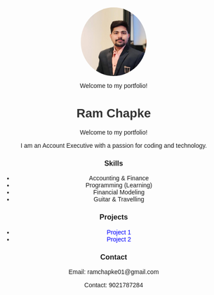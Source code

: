 <!DOCTYPE html>
<html lang="en">
<head>
    <meta charset="UTF-8">
    <meta name="viewport" content="width=device-width, initial-scale=1.0">
    <title>Ram Chapke - Portfolio</title>
    <style>
        body { font-family: Arial, sans-serif; text-align: center; margin: 50px; }
        h1 { color: #333; }
        .container { max-width: 600px; margin: auto; }
        a { text-decoration: none; color: blue; }
    </style>
</head>
<body>
    <div class="container">
    <img src="profile.jpg" alt="Ram Chapke" width="150" style="border-radius: 50%; display: block; margin: 0 auto;">
    <p>Welcome to my portfolio!</p>
</div>
    <div class="container">
        <h1>Ram Chapke</h1>
        <p>Welcome to my portfolio!</p>
        <p>I am an Account Executive with a passion for coding and technology.</p>
        <h3>Skills</h3>
        <ul>
            <li>Accounting & Finance</li>
            <li>Programming (Learning)</li>
            <li>Financial Modeling</li>
            <li>Guitar & Travelling</li>
        </ul>
        <h3>Projects</h3>
        <ul>
            <li><a href="https://github.com/ramchapke/project1">Project 1</a></li>
            <li><a href="https://github.com/ramchapke/project2">Project 2</a></li>
        </ul>
        <h3>Contact</h3>
        <p>Email: ramchapke01@gmail.com</p>
        <p>Contact: 9021787284</p>
    </div>
</body>
</html>
